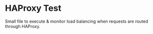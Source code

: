 # HAProxy Test

Small file to execute & monitor load balancing when requests are routed through HAProxy.
